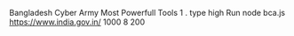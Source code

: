 Bangladesh Cyber Army Most Powerfull Tools 
1 . type high
Run
node bca.js https://www.india.gov.in/ 1000 8 200 
